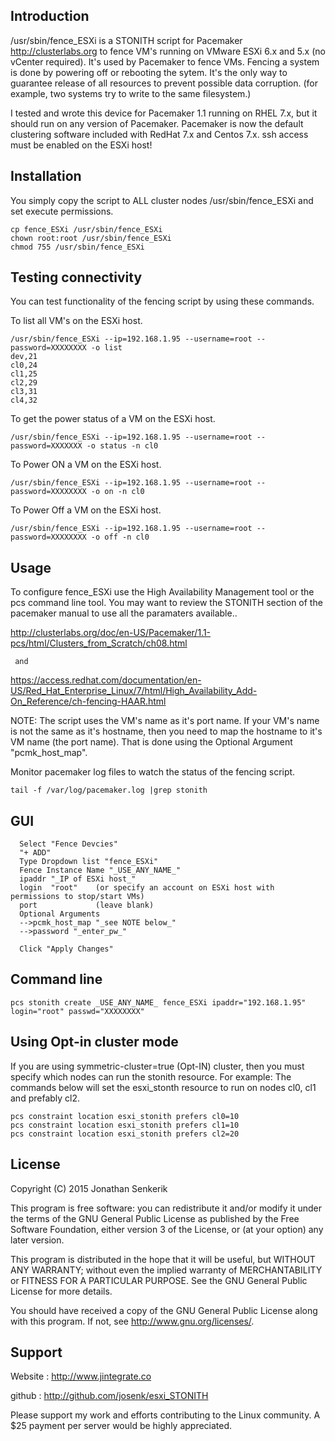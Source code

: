 Introduction
------------

/usr/sbin/fence_ESXi is a STONITH script for Pacemaker <http://clusterlabs.org> to fence VM's running on VMware ESXi 6.x and 5.x (no vCenter required).   It's used by Pacemaker to fence VMs.  Fencing a system is done by powering off or rebooting the sytem.  It's the only way to guarantee release of all resources to prevent possible data corruption.  (for example, two systems try to write to the same filesystem.)

I tested and wrote this device for Pacemaker 1.1 running on RHEL 7.x, but it should run on any version of Pacemaker.  Pacemaker is now the default clustering software included with RedHat 7.x and Centos 7.x.  ssh access must be enabled on the ESXi host!


Installation
------------------------

  You simply copy the script to ALL cluster nodes /usr/sbin/fence_ESXi and set execute permissions.

```
cp fence_ESXi /usr/sbin/fence_ESXi
chown root:root /usr/sbin/fence_ESXi
chmod 755 /usr/sbin/fence_ESXi
```


Testing connectivity
--------------------

  You can test functionality of the fencing script by using these commands.

  To list all VM's on the ESXi host.

```
/usr/sbin/fence_ESXi --ip=192.168.1.95 --username=root --password=XXXXXXXX -o list
dev,21
cl0,24
cl1,25
cl2,29
cl3,31
cl4,32
```

  To get the power status of a VM on the ESXi host.

```
/usr/sbin/fence_ESXi --ip=192.168.1.95 --username=root --password=XXXXXXX -o status -n cl0
```

  To Power ON a VM on the ESXi host.

```
/usr/sbin/fence_ESXi --ip=192.168.1.95 --username=root --password=XXXXXXXX -o on -n cl0
```

  To Power Off a VM on the ESXi host.

```
/usr/sbin/fence_ESXi --ip=192.168.1.95 --username=root --password=XXXXXXXX -o off -n cl0
```

Usage
-----

  To configure fence_ESXi use the High Availability Management tool or the pcs command line tool.  You may want to review the STONITH section of the pacemaker manual to use all the paramaters available..

  <http://clusterlabs.org/doc/en-US/Pacemaker/1.1-pcs/html/Clusters_from_Scratch/ch08.html>

     and

  <https://access.redhat.com/documentation/en-US/Red_Hat_Enterprise_Linux/7/html/High_Availability_Add-On_Reference/ch-fencing-HAAR.html>

  NOTE: The script uses the VM's name as it's port name.   If your VM's name is not the same as it's hostname, then you need to map the hostname to it's VM name (the port name). That is done using the Optional Argument "pcmk_host_map".

  Monitor pacemaker log files to watch the status of the fencing script.

```
tail -f /var/log/pacemaker.log |grep stonith
```


GUI
---

```
  Select "Fence Devcies"
  "+ ADD"
  Type Dropdown list "fence_ESXi"
  Fence Instance Name "_USE_ANY_NAME_"
  ipaddr "_IP of ESXi host_"
  login  "root"    (or specify an account on ESXi host with permissions to stop/start VMs)
  port             (leave blank)
  Optional Arguments
  -->pcmk_host_map "_see NOTE below_"
  -->password "_enter_pw_"

  Click "Apply Changes"
```


Command line
------------

```
pcs stonith create _USE_ANY_NAME_ fence_ESXi ipaddr="192.168.1.95" login="root" passwd="XXXXXXXX"
```


Using Opt-in cluster mode
-------------------------

  If you are using symmetric-cluster=true (Opt-IN) cluster, then you must specify which nodes can run the stonith resource. For example: The commands below will set the esxi_stonth resource to run on nodes cl0, cl1 and prefably cl2.

```
pcs constraint location esxi_stonith prefers cl0=10
pcs constraint location esxi_stonith prefers cl1=10
pcs constraint location esxi_stonith prefers cl2=20
```


License
-------

Copyright (C) 2015 Jonathan Senkerik

This program is free software: you can redistribute it and/or modify
it under the terms of the GNU General Public License as published by
the Free Software Foundation, either version 3 of the License, or
(at your option) any later version.

This program is distributed in the hope that it will be useful,
but WITHOUT ANY WARRANTY; without even the implied warranty of
MERCHANTABILITY or FITNESS FOR A PARTICULAR PURPOSE.  See the
GNU General Public License for more details.

You should have received a copy of the GNU General Public License
along with this program.  If not, see <http://www.gnu.org/licenses/>.


Support
-------
  Website : http://www.jintegrate.co

  github  : http://github.com/josenk/esxi_STONITH

  Please support my work and efforts contributing to the Linux community.  A $25 payment per server would be highly appreciated.

